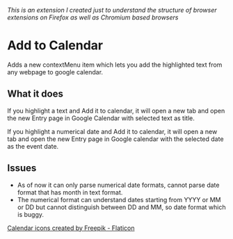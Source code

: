 _This is an extension I created just to understand the structure of browser extensions on Firefox as well as Chromium based browsers_

# Add to Calendar

Adds a new contextMenu item which lets you add the highlighted text from any webpage to google calendar.

## What it does

If you highlight a text and Add it to calendar, it will open a new tab and open the new Entry page in Google Calendar with selected text as title.

If you highlight a numerical date and Add it to calendar, it will open a new tab and open the new Entry page in Google calendar with the selected date as the event date.

## Issues

- As of now it can only parse numerical date formats, cannot parse date format that has month in text format. 
- The numerical format can understand dates starting from YYYY or MM or DD but cannot distinguish between DD and MM, so date format which is buggy.

<a href="https://www.flaticon.com/free-icons/calendar" title="calendar icons">Calendar icons created by Freepik - Flaticon</a>
